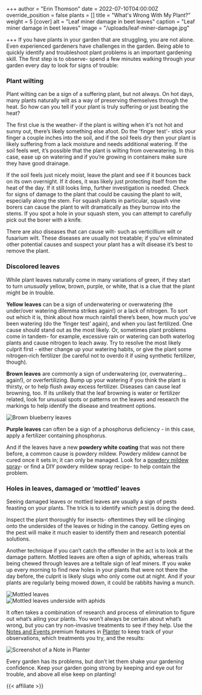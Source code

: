 +++
author = "Erin Thomson"
date = 2022-07-10T04:00:00Z
override_position = false
plants = []
title = "What's Wrong With My Plant?"
weight = 5
[cover]
alt = "Leaf miner damage in beet leaves"
caption = "Leaf miner damage in beet leaves"
image = "/uploads/leaf-miner-damage.jpg"

+++
If you have plants in your garden that are struggling, you are not alone. Even experienced gardeners have challenges in the garden. Being able to quickly identify and troubleshoot plant problems is an important gardening skill. The first step is to observe- spend a few minutes walking through your garden every day to look for signs of trouble:

### Plant wilting

Plant wilting can be a sign of a suffering plant, but not always. On hot days, many plants naturally wilt as a way of preserving themselves through the heat. So how can you tell if your plant is truly suffering or just beating the heat?

The first clue is the weather- if the plant is wilting when it's not hot and sunny out, there’s likely something else afoot. Do the 'finger test'- stick your finger a couple inches into the soil, and if the soil feels dry then your plant is likely suffering from a lack moisture and needs additional watering. If the soil feels wet, it’s possible that the plant is wilting from overwatering. In this case, ease up on watering and if you’re growing in containers make sure they have good drainage.

If the soil feels just nicely moist, leave the plant and see if it bounces back on its own overnight. If it does, it was likely just protecting itself from the heat of the day. If it still looks limp, further investigation is needed. Check for signs of damage to the plant that could be causing the plant to wilt, especially along the stem. For squash plants in particular, squash vine borers can cause the plant to wilt dramatically as they burrow into the stems. If you spot a hole in your squash stem, you can attempt to carefully pick out the borer with a knife.

There are also diseases that can cause wilt- such as verticillium wilt or fusarium wilt. These diseases are usually not treatable; if you've eliminated other potential causes and suspect your plant has a wilt disease it’s best to remove the plant.

### Discolored leaves

While plant leaves naturally come in many variations of green, if they start to turn _unusually_ yellow, brown, purple, or white, that is a clue that the plant might be in trouble.

**Yellow leaves** can be a sign of underwatering or overwatering (the under/over watering dilemma strikes again!) or a lack of nitrogen. To sort out which it is, think about how much rainfall there’s been, how much you’ve been watering (do the ‘finger test’ again), and when you last fertilized. One cause should stand out as the most likely. Or, sometimes plant problems come in tandem- for example, excessive rain or watering can both waterlog plants and cause nitrogen to leach away. Try to resolve the most likely culprit first - either change up your watering habits, or give the plant some nitrogen-rich fertilizer (be careful not to overdo it if using synthetic fertilizer, though).

**Brown leaves** are commonly a sign of underwatering (or, overwatering…again!), or overfertilizing. Bump up your watering if you think the plant is thirsty, or to help flush away excess fertilizer. Diseases can cause leaf browning, too. If its unlikely that the leaf browning is water or fertilizer related, look for unusual spots or patterns on the leaves and research the markings to help identify the disease and treatment options.

![Brown blueberry leaves](/uploads/brown-leaves.jpg)

**Purple leaves** can often be a sign of a phosphorus deficiency - in this case, apply a fertilizer containing phosphorus.

And if the leaves have a new **powdery white coating** that was not there before, a common cause is powdery mildew. Powdery mildew cannot be cured once it sets in; it can only be managed. Look for a [powdery mildew spray](https://www.amazon.com/s?k=powdery+mildew+spray)- or find a DIY powdery mildew spray recipe- to help contain the problem.

### Holes in leaves, damaged or ‘mottled’ leaves

Seeing damaged leaves or mottled leaves are usually a sign of pests feasting on your plants. The trick is to identify _which_ pest is doing the deed.

Inspect the plant thoroughly for insects- oftentimes they will be clinging onto the undersides of the leaves or hiding in the canopy. Getting eyes on the pest will make it much easier to identify them and research potential solutions.

Another technique if you can’t catch the offender in the act is to look at the damage pattern. Mottled leaves are often a sign of aphids, whereas trails being chewed through leaves are a telltale sign of leaf miners. If you wake up every morning to find new holes in your plants that were not there the day before, the culprit is likely slugs who only come out at night. And if your plants are regularly being mowed down, it could be rabbits having a munch.

![Mottled leaves](/uploads/mottled-leaves.jpg)  
![Mottled leaves underside with aphids](/uploads/aphids-on-leaf.jpg)

It often takes a combination of research and process of elimination to figure out what’s ailing your plants. You won’t always be certain about what’s wrong, but you can try non-invasive treatments to see if they help. Use the [Notes and Events ](https://info.planter.garden/premium/#notes-and-events)premium features in [Planter](https://planter.garden/) to keep track of your observations, which treatments you try, and the results:

![Screenshot of a Note in Planter](/uploads/tomato-note-screenshot.jpg)

Every garden has its problems, but don’t let them shake your gardening confidence. Keep your garden going strong by keeping and eye out for trouble, and above all else keep on planting!

{{< affiliate >}}